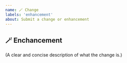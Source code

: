 ```yaml
---
name: 🪄 Change
labels: 'enhancement'
about: Submit a change or enhancement
---
```


## 🪄 Enchancement

(A clear and concise description of what the change is.)
